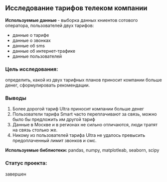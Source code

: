 ## Исследование тарифов телеком компании

<b> Используемые данные </b> - выборка данных книентов сотового оператора, пользователей двух тарифов: 
- данные о тарифе
- данные о звонках
- данные об sms
- данные об интернет-трафике
- данные пользователей

### Цель исследования: 
определить, какой из двух тарифных планов приносит компании больше денег, сформулировать рекомендации.

### Выводы
1. Более дорогой тариф Ultra приносит компании больше денег
2. Пользователи тарифа Smart часто переплачивают за связь, можно было бы предложить им другой тариф
3. Данные в Москве и в регионах не сильно отличаются, люди тратят на связь столько же.
4. Никому из пользователей тарифа Ultra не удалось превысить предоплаченный лимит звонков и смс.

<b> Используемые библиотеки: </b> pandas, numpy, matplotleab, seaborn, scipy

### Статус проекта:
завершен

